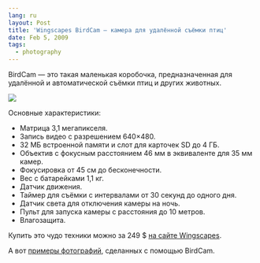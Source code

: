 ```yaml
---
lang: ru
layout: Post
title: 'Wingscapes BirdCam — камера для удалённой съёмки птиц'
date: Feb 5, 2009
tags:
  - photography
---
```


BirdCam — это такая маленькая коробочка, предназначенная для удалённой и автоматической съёмки птиц и других животных.

![](http://wow.sapegin.me/3D3c2S46393f/birdcam-features.jpg)

<!--more-->

Основные характеристики:

- Матрица 3,1 мегапикселя.
- Запись видео с разрешением 640×480.
- 32 МБ встроенной памяти и слот для карточек SD до 4 ГБ.
- Объектив с фокусным расстоянием 46 мм в эквиваленте для 35 мм камер.
- Фокусировка от 45 см до бесконечности.
- Вес с батарейками 1,1 кг.
- Датчик движения.
- Таймер для съёмки с интервалами от 30 секунд до одного дня.
- Датчик света для отключения камеры на ночь.
- Пульт для запуска камеры с расстояния до 10 метров.
- Влагозащита.

Купить это чудо техники можно за 249 $ [на сайте Wingscapes](http://www.wingscapes.com/productdetail.aspx?id=WSCA01 "Wingscapes BirdCam").

А вот [примеры фотографий](http://www.wingscapes.com/photogallery/Default.aspx "Примеры фотографий BirdCam"), сделанных с помощью BirdCam.
